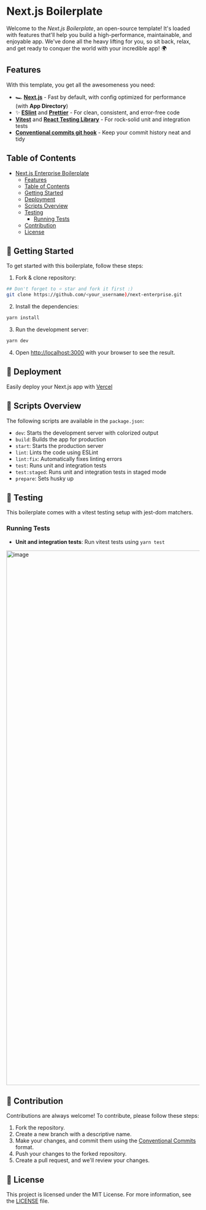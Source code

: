 # Next.js Boilerplate

Welcome to the _Next.js Boilerplate_, an open-source template! It's loaded with features that'll help you build a high-performance, maintainable, and enjoyable app. We've done all the heavy lifting for you, so sit back, relax, and get ready to conquer the world with your incredible app! 🌍


## Features

With this template, you get all the awesomeness you need:

- 🏎️ **[Next.js](https://nextjs.org/)** - Fast by default, with config optimized for performance (with **App Directory**)
- ✨ **[ESlint](https://eslint.org/)** and **[Prettier](https://prettier.io/)** - For clean, consistent, and error-free code
- **[Vitest](https://vitest.dev/)** and **[React Testing Library](https://testing-library.com/react)** - For rock-solid unit and integration tests
- **[Conventional commits git hook](https://www.conventionalcommits.org/)** - Keep your commit history neat and tidy

## Table of Contents

- [Next.js Enterprise Boilerplate](#nextjs-enterprise-boilerplate)
  - [Features](#features)
  - [Table of Contents](#table-of-contents)
  - [Getting Started](#-getting-started)
  - [Deployment](#-deployment)
  - [Scripts Overview](#-scripts-overview)
  - [Testing](#-testing)
    - [Running Tests](#running-tests)
  - [Contribution](#-contribution)
  - [License](#-license)

## 🎯 Getting Started

To get started with this boilerplate, follow these steps:

1. Fork & clone repository:

```bash
## Don't forget to ⭐ star and fork it first :)
git clone https://github.com/<your_username)/next-enterprise.git
```

2. Install the dependencies:

```bash
yarn install
```

3. Run the development server:

```bash
yarn dev
```

4. Open [http://localhost:3000](http://localhost:3000) with your browser to see the result.

## 🚀 Deployment

Easily deploy your Next.js app with [Vercel](https://vercel.com/)

## 📃 Scripts Overview

The following scripts are available in the `package.json`:

- `dev`: Starts the development server with colorized output
- `build`: Builds the app for production
- `start`: Starts the production server
- `lint`: Lints the code using ESLint
- `lint:fix`: Automatically fixes linting errors
- `test`: Runs unit and integration tests
- `test:staged`: Runs unit and integration tests in staged mode
- `prepare`: Sets husky up

## 🧪 Testing

This boilerplate comes with a vitest testing setup with jest-dom matchers.

### Running Tests

- **Unit and integration tests**: Run vitest tests using `yarn test`

<img width="1392" alt="image" src="https://vitest.dev/ui-browser-1-dark.png">

## 🤝 Contribution

Contributions are always welcome! To contribute, please follow these steps:

1. Fork the repository.
2. Create a new branch with a descriptive name.
3. Make your changes, and commit them using the [Conventional Commits](https://www.conventionalcommits.org/) format.
4. Push your changes to the forked repository.
5. Create a pull request, and we'll review your changes.

## 📜 License

This project is licensed under the MIT License. For more information, see the [LICENSE](./LICENSE) file.

